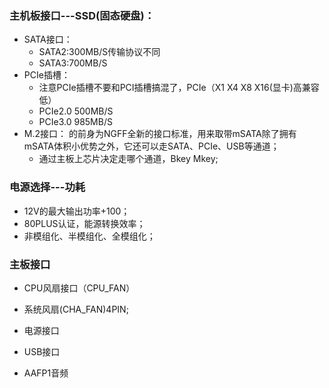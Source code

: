 ### 主机板接口---SSD(固态硬盘)：  
  - SATA接口：  
    - SATA2:300MB/S传输协议不同  
    - SATA3:700MB/S  
  - PCIe插槽： 
    - 注意PCIe插槽不要和PCI插槽搞混了，PCIe（X1 X4 X8 X16(显卡)高兼容低）  
    - PCIe2.0  500MB/S   
    - PCIe3.0  985MB/S  
  - M.2接口： 的前身为NGFF全新的接口标准，用来取带mSATA除了拥有mSATA体积小优势之外，它还可以走SATA、PCIe、USB等通道；
    - 通过主板上芯片决定走哪个通道，Bkey Mkey;
    
### 电源选择---功耗  
  - 12V的最大输出功率+100；  
  - 80PLUS认证，能源转换效率；  
  - 非模组化、半模组化、全模组化；  
### 主板接口  
  - CPU风扇接口（CPU_FAN）  
  - 系统风扇(CHA_FAN)4PIN;  
  
  - 电源接口
  - USB接口
  - AAFP1音频
